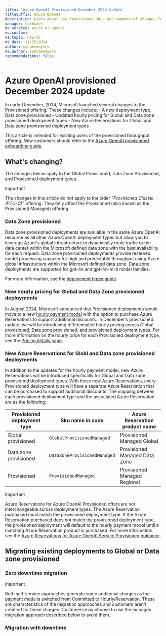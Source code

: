 ```yaml
---
title: 'Azure OpenAI Provisioned December 2024 Update'
titleSuffix: Azure OpenAI
description: Learn about new Provisioned skus and commercial changes for Provisioned offers
manager: chrhoder
ms.service: azure-ai-openai
ms.custom:
ms.topic: how-to
ms.date: 11/25/2024
author: sydneemayers
ms.author: sydneemayers
recommendations: false
---
```

# Azure OpenAI provisioned December 2024 update 

In early-December, 2024, Microsoft launched several changes to the Provisioned offering. These changes include:
    - A new deployment type, Data zone provisioned
    - Updated hourly pricing for Global and Data zone provisioned deployment types
    - New Azure Reservations for Global and Data zone provisioned deployment types

This article is intended for existing users of the provisioned throughput offering. New customers should refer to the [Azure OpenAI provisioned onboarding guide](../how-to/provisioned-throughput-onboarding.md).

## What's changing?

The changes below apply to the Global Provisioned, Data Zone Provisioned, and Provisioned deployment types.

> [!IMPORTANT]
> The changes in this article do not apply to the older *"Provisioned Classic (PTU-C)"* offering. They only affect the Provisioned (also known as the Provisioned Managed) offering.

### Data Zone provisioned
Data zone provisioned deployments are available in the same Azure OpenAI resource as all other Azure OpenAI deployment types but allow you to leverage Azure's global infrastructure to dynamically route traffic to the data center within the Microsoft defined data zone with the best availability for each request. Data zone provisioned deployments provide reserved model processing capacity for high and predictable throughput using Azure global infrastructure within the Microsoft defined data zone. Data zone deployments are supported for gpt-4o and gpt-4o-mini model families. 

For more information, see the [deployment types guide](https://aka.ms/aoai/docs/deployment-types).

### New hourly pricing for Global and Data Zone provisioned deployments
In August 2024, Microsoft announced that Provisioned deployments would move to a new [hourly payment model](./provisioned-migration.md) with the option to purchase Azure Reservations to support additional discounts. In December's provisioned update, we will be introducing differentiated hourly pricing across Global provisioned, Data zone provisioned, and provisioned deployment types. For more information on the hourly price for each Provisioned deployment type, see the [Pricing details page](https://azure.microsoft.com/pricing/details/cognitive-services/openai-service/). 

### New Azure Reservations for Globl and Data zone provisioned deployments
In addition to the updates for the hourly payment model, new Azure Reservations will be introduced specifically for Global and Data zone provisioned deployment types. With these new Azure Reservations, every Provisioned deployment type will have a separate Azure Reservation that can be purchased to support additional discounts. The mapping between each provisioned deployment type and the associated Azure Reservation are as the following:

| Provisioned deployment type | Sku name in code  | Azure Reservation product name |
|---|---|---|
| Global provisioned | `GlobalProvisionedManaged`  | Provisioned Managed Global  |
| Data zone provisioned | `DataZoneProvisionedManaged`  | Provisioned Managed Data Zone  |
| Provisioned | `ProvisionedManaged`  | Provisioned Managed Regional |

> [!IMPORTANT]
> Azure Reservations for Azure OpenAI Provisioned offers are not interchangeable across deployment types. The Azure Reservation purchased must match the provisioned deployment type. If the Azure Reservation purchased does not match the provisioned deployment type, the provisioned deployment will default to the hourly payment model until a matching Azure Reservation product is purchased. For more information, see the [Azure Reservations for Azure OpenAI Service Provisioned guidance](articles/cost-management-billing/reservations/azure-openai.md).

## Migrating existing deployments to Global or Data zone provisioned


### Zero downtime migration 

> [!IMPORTANT]
> Both self-service approaches generate some additional charges as the payment mode is switched from Committed to Hourly/Reservation.  These are characteristics of the migration approaches and customers aren't credited for these charges.  Customers may choose to use the managed migration approach described below to avoid them.

### Migration with downtime 


